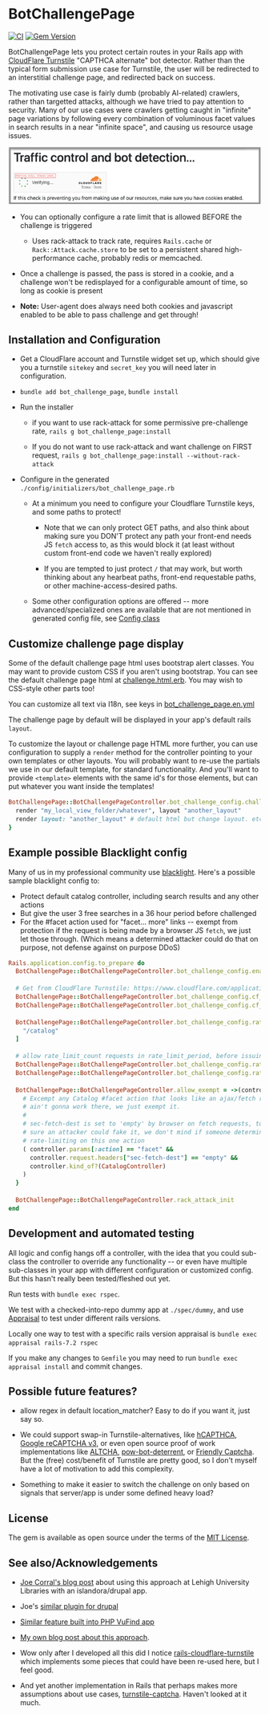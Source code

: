 # BotChallengePage

[![CI](https://github.com/samvera-labs/bot_challenge_page/actions/workflows/ci.yml/badge.svg)](https://github.com/samvera-labs/bot_challenge_page/actions/workflows/ci.yml) [![Gem Version](https://badge.fury.io/rb/bot_challenge_page.png)](http://badge.fury.io/rb/bot_challenge_page)

BotChallengePage lets you protect certain routes in your Rails app with [CloudFlare Turnstile](https://www.cloudflare.com/application-services/products/turnstile/) "CAPTHCA alternate" bot detector. Rather than the typical form submission use case for Turnstile, the user will be redirected to an interstitial challenge page, and redirected back on success.

The motivating use case is fairly dumb (probably AI-related) crawlers, rather than targetted attacks, although we have tried to pay attention to security.  Many of our use cases were crawlers getting caught in "infinite" page variations by following every combination of voluminous facet values in search results in a near "infinite space", and causing us resource usage issues.

![challenge page screenshot](docs/challenge-page-example.png)

* You can optionally configure a rate limit that is allowed BEFORE the challenge is triggered
  * Uses rack-attack to track rate, requires `Rails.cache` or `Rack::Attack.cache.store` to be set to a persistent shared high-performance cache, probably redis or memcached.

* Once a challenge is passed, the pass is stored in a cookie, and a challenge won't be redisplayed for a configurable amount of time, so long as cookie is present

* **Note:** User-agent does always need both cookies and javascript enabled to be able to pass challenge and get through!


## Installation and Configuration

* Get a CloudFlare account and Turnstile widget set up, which should give you a turnstile `sitekey` and `secret_key` you will need later in configuration.

* `bundle add bot_challenge_page`, `bundle install`

* Run the installer
  * if you want to use rack-attack for some permissive pre-challenge rate, `rails g bot_challenge_page:install`

  * If you do not want to use rack-attack and want challenge on FIRST request, `rails g bot_challenge_page:install --without-rack-attack`

* Configure in the generated `./config/initializers/bot_challenge_page.rb`
  * At a minimum you need to configure your Cloudflare Turnstile keys, and some paths to protect!
    * Note that we can only protect GET paths, and also think about making sure you DON'T protect
      any path your front-end needs JS `fetch` access to, as this would block it (at least
      without custom front-end code we haven't really explored)

    * If you are tempted to just protect `/` that may work, but worth thinking about any hearbeat paths, front-end requestable paths, or other machine-access-desired paths.

  * Some other configuration options are offered -- more advanced/specialized ones are available that are not mentioned in generated config file, see [Config class](./app/models/bot_challenge_page/config.rb)


## Customize challenge page display

Some of the default challenge page html uses bootstrap alert classes. You may want to provide custom CSS if you aren't using bootstrap. You can see the default challenge page html at [challenge.html.erb](./app/views/bot_challenge_page/bot_challenge_page/challenge.html.erb). You may wish to CSS-style other parts too!

You can customize all text via I18n, see keys in [bot_challenge_page.en.yml](./config/locales/bot_challenge_page.en.yml)

The challenge page by default will be displayed in your app's default rails `layout`.

To customize the layout or challenge page HTML more further, you can use configuration to supply a `render` method for the controller pointing to your own templates or other layouts. You will probably want to re-use the partials we use in our default template, for standard functionality. And you'll want to provide `<template>` elements with the same id's for those elements, but can put whatever you want inside the templates!

```ruby
BotChallengePage::BotChallengePageController.bot_challenge_config.challenge_renderer = ()->  {
  render "my_local_view_folder/whatever", layout "another_layout"
  render layout: "another_layout" # default html but change layout. etc.
}
```

## Example possible Blacklight config

Many of us in my professional community use [blacklight](https://github.com/projectblacklight/blacklight).  Here's a possible sample blacklight config to:

* Protect default catalog controller, including search results and any other actions
* But give the user 3 free searches in a 36 hour period before challenged
* For the #facet action used for "facet… more" links --  exempt from protection if the request is being made by a browser JS `fetch`, we just let those through. (Which means a determined attacker could do that on purpose, not defense against on purpose DDoS)

```ruby
Rails.application.config.to_prepare do
  BotChallengePage::BotChallengePageController.bot_challenge_config.enabled = true

  # Get from CloudFlare Turnstile: https://www.cloudflare.com/application-services/products/turnstile/
  BotChallengePage::BotChallengePageController.bot_challenge_config.cf_turnstile_sitekey = "MUST GET"
  BotChallengePage::BotChallengePageController.bot_challenge_config.cf_turnstile_secret_key = "MUST GET"

  BotChallengePage::BotChallengePageController.bot_challenge_config.rate_limited_locations = [
    "/catalog"
  ]

  # allow rate_limit_count requests in rate_limit_period, before issuing challenge
  BotChallengePage::BotChallengePageController.bot_challenge_config.rate_limit_period = 36.hour
  BotChallengePage::BotChallengePageController.bot_challenge_config.rate_limit_count = 3

  BotChallengePage::BotChallengePageController.allow_exempt = ->(controller) {
    # Excempt any Catalog #facet action that looks like an ajax/fetch request, the redirect
    # ain't gonna work there, we just exempt it.
    #
    # sec-fetch-dest is set to 'empty' by browser on fetch requests, to limit us further;
    # sure an attacker could fake it, we don't mind if someone determined can avoid
    # rate-limiting on this one action
    ( controller.params[:action] == "facet" &&
      controller.request.headers["sec-fetch-dest"] == "empty" &&
      controller.kind_of?(CatalogController)
    )
  }

  BotChallengePage::BotChallengePageController.rack_attack_init
end

```

## Development and automated testing

All logic and config hangs off a controller, with the idea that you could sub-class the controller to override any functionality -- or even have multiple sub-classes in your app with different configuration or customized config. But this hasn't really been tested/fleshed out yet.

Run tests with `bundle exec rspec`.

We test with a checked-into-repo dummy app at `./spec/dummy`, and use [Appraisal](https://github.com/thoughtbot/appraisal) to test under different rails versions.

Locally one way to test with a specific rails version appraisal is `bundle exec appraisal rails-7.2 rspec`

If you make any changes to `Gemfile` you may need to run `bundle exec appraisal install` and commit changes.

## Possible future features?

* allow regex in default location_matcher? Easy to do if you want it, just say so.

* We could support swap-in Turnstile-alternatives, like [hCAPTHCA](https://www.hcaptcha.com/), [Google reCAPTCHA v3](https://developers.google.com/recaptcha/docs/v3), or even open source proof of work implementations like [ALTCHA](https://altcha.org/docs/get-started/), [pow-bot-deterrent](https://github.com/sequentialread/pow-bot-deterrent), or [Friendly Captcha](https://github.com/FriendlyCaptcha/friendly-captcha-sdk).  But the (free) cost/benefit of Turnstile are pretty good, so I don't myself have a lot of motivation to add this complexity.

* Something to make it easier to switch the challenge on only based on signals that server/app is under some defined heavy load?


## License
The gem is available as open source under the terms of the [MIT License](https://opensource.org/licenses/MIT).

## See also/Acknowledgements

* [Joe Corral's blog post](https://lehigh-university-libraries.github.io/blog/turnstile.html) about using this approach at Lehigh University Libraries with an islandora/drupal app.

* Joe's [similar plugin for drupal](https://drupal.org/project/turnstile_protect)

* [Similar feature built into PHP VuFind app](https://github.com/vufind-org/vufind/pull/4079)

* [My own blog post about this approach](https://bibwild.wordpress.com/2025/01/16/using-cloudflare-turnstile-to-protect-certain-pages-on-a-rails-app/).

* Wow only after I developed all this did I notice [rails-cloudflare-turnstile](https://github.com/instrumentl/rails-cloudflare-turnstile) which implements some pieces that could have been re-used here, but I feel good.

* And yet another implementation in Rails that perhaps makes more assumptions about use cases, [turnstile-captcha](https://github.com/pfeiffer/turnstile-captcha). Haven't looked at it much.


